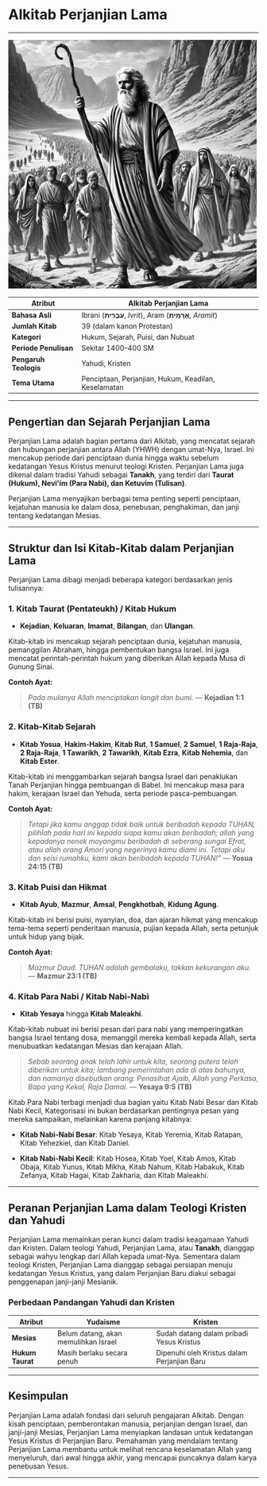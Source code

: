 # Alkitab Perjanjian Lama

---

![Ilustrasi gambar Adam dan Hawa di Taman Eden terdapat pada Alkitab Perjanjian Lama](data/img/alkitab_perjanjian_lama.jpg)

| **Atribut** | **Alkitab Perjanjian Lama** |
|-------------|------------------------------|
| **Bahasa Asli** | Ibrani (**עִבְרִית**, *Ivrit*), Aram (**אֲרָמִית**, *Aramit*) |
| **Jumlah Kitab** | 39 (dalam kanon Protestan) |
| **Kategori** | Hukum, Sejarah, Puisi, dan Nubuat |
| **Periode Penulisan** | Sekitar 1400–400 SM |
| **Pengaruh Teologis** | Yahudi, Kristen |
| **Tema Utama** | Penciptaan, Perjanjian, Hukum, Keadilan, Keselamatan |

---

## Pengertian dan Sejarah Perjanjian Lama

Perjanjian Lama adalah bagian pertama dari Alkitab, yang mencatat sejarah dan hubungan perjanjian antara Allah (YHWH) dengan umat-Nya, Israel. Ini mencakup periode dari penciptaan dunia hingga waktu sebelum kedatangan Yesus Kristus menurut teologi Kristen. Perjanjian Lama juga dikenal dalam tradisi Yahudi sebagai **Tanakh**, yang terdiri dari **Taurat (Hukum), Nevi'im (Para Nabi), dan Ketuvim (Tulisan)**.

Perjanjian Lama menyajikan berbagai tema penting seperti penciptaan, kejatuhan manusia ke dalam dosa, penebusan, penghakiman, dan janji tentang kedatangan Mesias.

---

## Struktur dan Isi Kitab-Kitab dalam Perjanjian Lama

Perjanjian Lama dibagi menjadi beberapa kategori berdasarkan jenis tulisannya:

### 1. Kitab Taurat (Pentateukh) / Kitab Hukum

- **Kejadian**, **Keluaran**, **Imamat**, **Bilangan**, dan **Ulangan**.
   
Kitab-kitab ini mencakup sejarah penciptaan dunia, kejatuhan manusia, pemanggilan Abraham, hingga pembentukan bangsa Israel. Ini juga mencatat perintah-perintah hukum yang diberikan Allah kepada Musa di Gunung Sinai.

**Contoh Ayat:**

> *Pada mulanya Allah menciptakan langit dan bumi.*
> — **Kejadian 1:1 (TB)**

### 2. Kitab-Kitab Sejarah

- **Kitab Yosua**, **Hakim-Hakim**, **Kitab Rut**, **1 Samuel**, **2 Samuel**, **1 Raja-Raja**, **2 Raja-Raja**, **1 Tawarikh**, **2 Tawarikh**, **Kitab Ezra**, **Kitab Nehemia**, dan **Kitab Ester**.
   
Kitab-kitab ini menggambarkan sejarah bangsa Israel dari penaklukan Tanah Perjanjian hingga pembuangan di Babel. Ini mencakup masa para hakim, kerajaan Israel dan Yehuda, serta periode pasca-pembuangan.

**Contoh Ayat:**

> *Tetapi jika kamu anggap tidak baik untuk beribadah kepada TUHAN, pilihlah pada hari ini kepada siapa kamu akan beribadah; allah yang kepadanya nenek moyangmu beribadah di seberang sungai Efrat, atau allah orang Amori yang negerinya kamu diami ini. Tetapi aku dan seisi rumahku, kami akan beribadah kepada TUHAN!"*
> — **Yosua 24:15 (TB)**

### 3. Kitab Puisi dan Hikmat

- **Kitab Ayub**, **Mazmur**, **Amsal**, **Pengkhotbah**, **Kidung Agung**.
   
Kitab-kitab ini berisi puisi, nyanyian, doa, dan ajaran hikmat yang mencakup tema-tema seperti penderitaan manusia, pujian kepada Allah, serta petunjuk untuk hidup yang bijak.

**Contoh Ayat:**

> *Mazmur Daud. TUHAN adalah gembalaku, takkan kekurangan aku.*  
> — **Mazmur 23:1 (TB)**

### 4. Kitab Para Nabi / Kitab Nabi-Nabi

- **Kitab Yesaya** hingga **Kitab Maleakhi**.
   
Kitab-kitab nubuat ini berisi pesan dari para nabi yang memperingatkan bangsa Israel tentang dosa, memanggil mereka kembali kepada Allah, serta menubuatkan kedatangan Mesias dan kerajaan Allah.

> *Sebab seorang anak telah lahir untuk kita, seorang putera telah diberikan untuk kita; lambang pemerintahan ada di atas bahunya, dan namanya disebutkan orang: Penasihat Ajaib, Allah yang Perkasa, Bapa yang Kekal, Raja Damai.*
> — **Yesaya 9:5 (TB)**

Kitab Para Nabi terbagi menjadi dua bagian yaitu Kitab Nabi Besar dan Kitab Nabi Kecil, Kategorisasi ini bukan berdasarkan pentingnya pesan yang mereka sampaikan, melainkan karena panjang kitabnya:

- **Kitab Nabi-Nabi Besar**: Kitab Yesaya, Kitab Yeremia, Kitab Ratapan, Kitab Yehezkiel, dan Kitab Daniel.

- **Kitab Nabi-Nabi Kecil**: Kitab Hosea, Kitab Yoel, Kitab Amos, Kitab Obaja, Kitab Yunus, Kitab Mikha, Kitab Nahum, Kitab Habakuk, Kitab Zefanya, Kitab Hagai, Kitab Zakharia, dan Kitab Maleakhi.

---

## Peranan Perjanjian Lama dalam Teologi Kristen dan Yahudi

Perjanjian Lama memainkan peran kunci dalam tradisi keagamaan Yahudi dan Kristen. Dalam teologi Yahudi, Perjanjian Lama, atau **Tanakh**, dianggap sebagai wahyu lengkap dari Allah kepada umat-Nya. Sementara dalam teologi Kristen, Perjanjian Lama dianggap sebagai persiapan menuju kedatangan Yesus Kristus, yang dalam Perjanjian Baru diakui sebagai penggenapan janji-janji Mesianik.

### Perbedaan Pandangan Yahudi dan Kristen

| **Atribut** | **Yudaisme** | **Kristen** |
|-------------|--------------|-------------|
| **Mesias**  | Belum datang, akan memulihkan Israel | Sudah datang dalam pribadi Yesus Kristus |
| **Hukum Taurat** | Masih berlaku secara penuh | Dipenuhi oleh Kristus dalam Perjanjian Baru |

---

## Kesimpulan

Perjanjian Lama adalah fondasi dari seluruh pengajaran Alkitab. Dengan kisah penciptaan, pemberontakan manusia, perjanjian dengan Israel, dan janji-janji Mesias, Perjanjian Lama menyiapkan landasan untuk kedatangan Yesus Kristus di Perjanjian Baru. Pemahaman yang mendalam tentang Perjanjian Lama membantu untuk melihat rencana keselamatan Allah yang menyeluruh, dari awal hingga akhir, yang mencapai puncaknya dalam karya penebusan Yesus.

--- 
